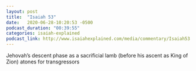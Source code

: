 ```yaml
---
layout: post
title:  "Isaiah 53"
date:   2020-06-28-10:20:53 -0500
podcast_duration: "00:39:55"
categories: isaiah-explained
podcast_link: http://www.isaiahexplained.com/media/commentary/Isaiah53.mp3
---
```

Jehovah’s descent phase as a sacrificial lamb (before his ascent as King of Zion) atones for transgressors
